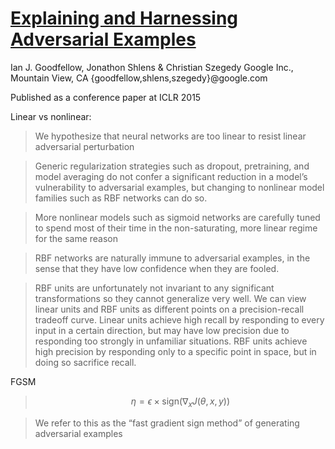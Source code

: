 # [Explaining and Harnessing Adversarial Examples](https://arxiv.org/pdf/1412.6572.pdf)

Ian J. Goodfellow, Jonathon Shlens & Christian Szegedy Google Inc., Mountain View, CA {goodfellow,shlens,szegedy}@google.com

Published as a conference paper at ICLR 2015

Linear vs nonlinear:

>We hypothesize that neural networks are too linear to resist linear adversarial perturbation

>Generic regularization strategies such as dropout, pretraining, and model averaging do not confer a significant reduction in a model’s vulnerability to adversarial examples, but changing to nonlinear model families such as RBF networks can do so.

>More nonlinear models such as sigmoid networks are carefully tuned to spend most of their time in the non-saturating, more linear regime for the same reason

>RBF networks are naturally immune to adversarial examples, in the sense that they have low confidence when they are fooled.

>RBF units are unfortunately not invariant to any significant transformations so they cannot generalize very well. We can view linear units and RBF units as different points on a precision-recall tradeoff curve. Linear units achieve high recall by responding to every input in a certain direction, but may have low precision due to responding too strongly in unfamiliar situations. RBF units achieve high precision by responding only to a specific point in space, but in doing so sacrifice recall.

FGSM

> $$\eta = \epsilon \times \text{sign}(\nabla_x J(\theta, x, y))$$

> We refer to this as the “fast gradient sign method” of generating adversarial examples
<!--stackedit_data:
eyJoaXN0b3J5IjpbLTE1OTkzMTMwLDE2MDgwNTM5NzMsLTE0Mj
g1MjM0NjhdfQ==
-->